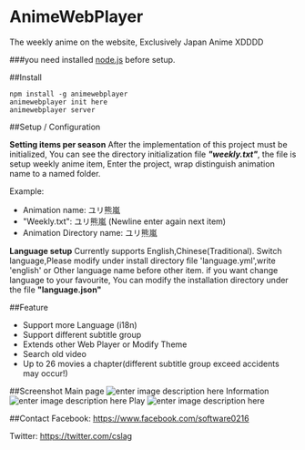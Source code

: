 # AnimeWebPlayer
The weekly anime on the website, Exclusively Japan Anime XDDDD

###you need installed [node.js](http://nodejs.org) before setup.

##Install
```
npm install -g animewebplayer
animewebplayer init here
animewebplayer server
```

##Setup / Configuration

**Setting items per season**
After the implementation of this project must be initialized, You can see the directory initialization file ***"weekly.txt"***, the file is setup weekly anime item, Enter the project, wrap distinguish animation name to a named folder.

Example:

 - Animation name: ユリ熊嵐
 - "Weekly.txt": ユリ熊嵐 (Newline enter again next item)
 - Animation Directory name: ユリ熊嵐

**Language setup**
Currently supports English,Chinese(Traditional). 
Switch language,Please modify under install directory file 'language.yml',write 'english' or Other language name before other item.
if you want change language to your favourite, You can modify the installation directory under the file **"language.json"**

##Feature

 - Support more Language (i18n)
 - Support different subtitle group
 - Extends other Web Player or Modify Theme
 - Search old video
 - Up to 26 movies a chapter(different subtitle group exceed accidents may occur!)

##Screenshot
Main page
![enter image description here](http://i.imgur.com/nusDxQY.png)
Information
![enter image description here](http://i.imgur.com/R35jj1r.png)
Play
![enter image description here](http://i.imgur.com/LdGMaEh.png)

##Contact
Facebook: https://www.facebook.com/software0216

Twitter: https://twitter.com/cslag
